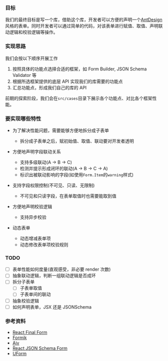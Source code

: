 ### 目标

我们的最终目标是写一个库，借助这个库，开发者可以方便的声明一个[AntDesign](https://ant.design/)风格的表单。同时开发者可以通过简单的代码，对该表单进行赋值、取值、声明联动逻辑和校验逻辑等操作。

### 实现思路

我们会按以下顺序开展工作

1. 按照具体的功能点选择合适的框架，如 Form Builder, JSON Schema Validator 等
2. 根据所选框架提供的底层 API 实现我们的库需要的功能点
3. 汇总功能点，形成我们自己的库的 API

前期的探索阶段，我们会在`src/cases`目录下展示各个功能点、对比各个框架性能。

### 要实现哪些特性

- 为了解决性能问题，需要能够方便地拆分成子表单

  - 拆分成子表单之后，赋初始值、取值、联动要对开发者透明

- 方便地声明字段联动关系

  - 支持多级联动(A -> B -> C)
  - 检测并提示形成闭环的联动(A -> B -> C -> A)
  - 标识出被联动影响的字段(如使用`Form.Item`的`warning`样式)

- 支持字段权限控制(不可见、只读、无限制)

  - 不可见和只读字段，在表单取值时也需要能取到值

- 方便地声明校验逻辑

  - 支持异步校验

- 动态表单

  - 动态增减表单项
  - 动态修改表单项校验规则

### TODO

- [ ] 表单性能如何度量(直观感受，非必要 render 次数)
- [ ] 抽象联动逻辑，判断一组联动逻辑是否成环
- [ ] 拆分子表单
  - [ ] 子表单取值
  - [ ] 子表单间的联动
- [ ] 抽象校验逻辑
- [ ] 如何声明表单，JSX 还是 JSONSchema

### 参考资料

- [React Final Form](https://github.com/final-form/react-final-form)
- [Formik](https://github.com/jaredpalmer/formik)
- [Ajv](https://github.com/epoberezkin/ajv)
- [React JSON Schema Form](https://github.com/mozilla-services/react-jsonschema-form)
- [UForm](https://github.com/alibaba/uform)
